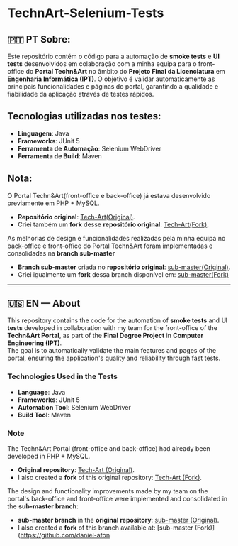 # TechnArt-Selenium-Tests
## 🇵🇹 PT Sobre:
Este repositório contém o código para a automação de **smoke tests** e **UI tests** desenvolvidos em colaboração com a minha equipa para o front-office do **Portal Techn&Art** no âmbito do **Projeto Final da Licenciatura** em **Engenharia Informática (IPT)**.
O objetivo é validar automaticamente as principais funcionalidades e páginas do portal, garantindo a qualidade e fiabilidade da aplicação através de testes rápidos.

###
## Tecnologias utilizadas nos testes:
- **Linguagem**: Java 
- **Frameworks**: JUnit 5
- **Ferramenta de Automação**: Selenium WebDriver
- **Ferramenta de Build**: Maven

###
## Nota: 
O Portal Techn&Art(front-office e back-office) já estava desenvolvido previamente em PHP + MySQL.
- **Repositório original**: [Tech-Art(Original)](https://github.com/Projeto-Final-LEI-IPT/Tech-Art).
- Criei também um **fork** desse **repositório original**: [Tech-Art(Fork)](https://github.com/daniel-afonsoo/Tech-Art).

As melhorias de design e funcionalidades realizadas pela minha equipa no back-office e front-office do Portal Techn&Art foram implementadas e consolidadas na **branch sub-master**
- **Branch sub-master** criada no **repositório original**: [sub-master(Original)](https://github.com/Projeto-Final-LEI-IPT/Tech-Art/tree/sub-master).
- Criei igualmente um **fork** dessa branch disponível em: [sub-master(Fork)](https://github.com/daniel-afonsoo/Tech-Art/tree/sub-master)



***************************************

## 🇺🇸 EN — About
This repository contains the code for the automation of **smoke tests** and **UI tests** developed in collaboration with my team for the front-office of the **Techn&Art Portal**, as part of the **Final Degree Project** in **Computer Engineering (IPT)**.  
The goal is to automatically validate the main features and pages of the portal, ensuring the application's quality and reliability through fast tests.

### Technologies Used in the Tests
- **Language**: Java  
- **Frameworks**: JUnit 5  
- **Automation Tool**: Selenium WebDriver  
- **Build Tool**: Maven  

### Note
The Techn&Art Portal (front-office and back-office) had already been developed in PHP + MySQL.  
- **Original repository**: [Tech-Art (Original)](https://github.com/Projeto-Final-LEI-IPT/Tech-Art).  
- I also created a **fork** of this original repository: [Tech-Art (Fork)](https://github.com/daniel-afonsoo/Tech-Art).

The design and functionality improvements made by my team on the portal's back-office and front-office were implemented and consolidated in the **sub-master branch**:  
- **sub-master branch** in the **original repository**: [sub-master (Original)](https://github.com/Projeto-Final-LEI-IPT/Tech-Art/tree/sub-master).  
- I also created a **fork** of this branch available at: [sub-master (Fork)](https://github.com/daniel-afon
